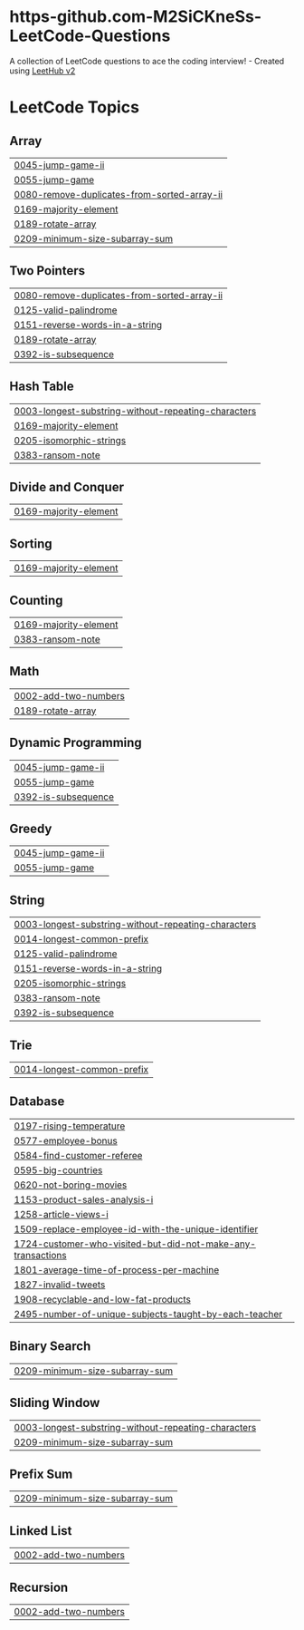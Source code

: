 # https-github.com-M2SiCKneSs-LeetCode-Questions
A collection of LeetCode questions to ace the coding interview! - Created using [LeetHub v2](https://github.com/arunbhardwaj/LeetHub-2.0)

<!---LeetCode Topics Start-->
# LeetCode Topics
## Array
|  |
| ------- |
| [0045-jump-game-ii](https://github.com/M2SiCKneSs/https-github.com-M2SiCKneSs-LeetCode-Questions/tree/master/0045-jump-game-ii) |
| [0055-jump-game](https://github.com/M2SiCKneSs/https-github.com-M2SiCKneSs-LeetCode-Questions/tree/master/0055-jump-game) |
| [0080-remove-duplicates-from-sorted-array-ii](https://github.com/M2SiCKneSs/https-github.com-M2SiCKneSs-LeetCode-Questions/tree/master/0080-remove-duplicates-from-sorted-array-ii) |
| [0169-majority-element](https://github.com/M2SiCKneSs/https-github.com-M2SiCKneSs-LeetCode-Questions/tree/master/0169-majority-element) |
| [0189-rotate-array](https://github.com/M2SiCKneSs/https-github.com-M2SiCKneSs-LeetCode-Questions/tree/master/0189-rotate-array) |
| [0209-minimum-size-subarray-sum](https://github.com/M2SiCKneSs/https-github.com-M2SiCKneSs-LeetCode-Questions/tree/master/0209-minimum-size-subarray-sum) |
## Two Pointers
|  |
| ------- |
| [0080-remove-duplicates-from-sorted-array-ii](https://github.com/M2SiCKneSs/https-github.com-M2SiCKneSs-LeetCode-Questions/tree/master/0080-remove-duplicates-from-sorted-array-ii) |
| [0125-valid-palindrome](https://github.com/M2SiCKneSs/https-github.com-M2SiCKneSs-LeetCode-Questions/tree/master/0125-valid-palindrome) |
| [0151-reverse-words-in-a-string](https://github.com/M2SiCKneSs/https-github.com-M2SiCKneSs-LeetCode-Questions/tree/master/0151-reverse-words-in-a-string) |
| [0189-rotate-array](https://github.com/M2SiCKneSs/https-github.com-M2SiCKneSs-LeetCode-Questions/tree/master/0189-rotate-array) |
| [0392-is-subsequence](https://github.com/M2SiCKneSs/https-github.com-M2SiCKneSs-LeetCode-Questions/tree/master/0392-is-subsequence) |
## Hash Table
|  |
| ------- |
| [0003-longest-substring-without-repeating-characters](https://github.com/M2SiCKneSs/https-github.com-M2SiCKneSs-LeetCode-Questions/tree/master/0003-longest-substring-without-repeating-characters) |
| [0169-majority-element](https://github.com/M2SiCKneSs/https-github.com-M2SiCKneSs-LeetCode-Questions/tree/master/0169-majority-element) |
| [0205-isomorphic-strings](https://github.com/M2SiCKneSs/https-github.com-M2SiCKneSs-LeetCode-Questions/tree/master/0205-isomorphic-strings) |
| [0383-ransom-note](https://github.com/M2SiCKneSs/https-github.com-M2SiCKneSs-LeetCode-Questions/tree/master/0383-ransom-note) |
## Divide and Conquer
|  |
| ------- |
| [0169-majority-element](https://github.com/M2SiCKneSs/https-github.com-M2SiCKneSs-LeetCode-Questions/tree/master/0169-majority-element) |
## Sorting
|  |
| ------- |
| [0169-majority-element](https://github.com/M2SiCKneSs/https-github.com-M2SiCKneSs-LeetCode-Questions/tree/master/0169-majority-element) |
## Counting
|  |
| ------- |
| [0169-majority-element](https://github.com/M2SiCKneSs/https-github.com-M2SiCKneSs-LeetCode-Questions/tree/master/0169-majority-element) |
| [0383-ransom-note](https://github.com/M2SiCKneSs/https-github.com-M2SiCKneSs-LeetCode-Questions/tree/master/0383-ransom-note) |
## Math
|  |
| ------- |
| [0002-add-two-numbers](https://github.com/M2SiCKneSs/https-github.com-M2SiCKneSs-LeetCode-Questions/tree/master/0002-add-two-numbers) |
| [0189-rotate-array](https://github.com/M2SiCKneSs/https-github.com-M2SiCKneSs-LeetCode-Questions/tree/master/0189-rotate-array) |
## Dynamic Programming
|  |
| ------- |
| [0045-jump-game-ii](https://github.com/M2SiCKneSs/https-github.com-M2SiCKneSs-LeetCode-Questions/tree/master/0045-jump-game-ii) |
| [0055-jump-game](https://github.com/M2SiCKneSs/https-github.com-M2SiCKneSs-LeetCode-Questions/tree/master/0055-jump-game) |
| [0392-is-subsequence](https://github.com/M2SiCKneSs/https-github.com-M2SiCKneSs-LeetCode-Questions/tree/master/0392-is-subsequence) |
## Greedy
|  |
| ------- |
| [0045-jump-game-ii](https://github.com/M2SiCKneSs/https-github.com-M2SiCKneSs-LeetCode-Questions/tree/master/0045-jump-game-ii) |
| [0055-jump-game](https://github.com/M2SiCKneSs/https-github.com-M2SiCKneSs-LeetCode-Questions/tree/master/0055-jump-game) |
## String
|  |
| ------- |
| [0003-longest-substring-without-repeating-characters](https://github.com/M2SiCKneSs/https-github.com-M2SiCKneSs-LeetCode-Questions/tree/master/0003-longest-substring-without-repeating-characters) |
| [0014-longest-common-prefix](https://github.com/M2SiCKneSs/https-github.com-M2SiCKneSs-LeetCode-Questions/tree/master/0014-longest-common-prefix) |
| [0125-valid-palindrome](https://github.com/M2SiCKneSs/https-github.com-M2SiCKneSs-LeetCode-Questions/tree/master/0125-valid-palindrome) |
| [0151-reverse-words-in-a-string](https://github.com/M2SiCKneSs/https-github.com-M2SiCKneSs-LeetCode-Questions/tree/master/0151-reverse-words-in-a-string) |
| [0205-isomorphic-strings](https://github.com/M2SiCKneSs/https-github.com-M2SiCKneSs-LeetCode-Questions/tree/master/0205-isomorphic-strings) |
| [0383-ransom-note](https://github.com/M2SiCKneSs/https-github.com-M2SiCKneSs-LeetCode-Questions/tree/master/0383-ransom-note) |
| [0392-is-subsequence](https://github.com/M2SiCKneSs/https-github.com-M2SiCKneSs-LeetCode-Questions/tree/master/0392-is-subsequence) |
## Trie
|  |
| ------- |
| [0014-longest-common-prefix](https://github.com/M2SiCKneSs/https-github.com-M2SiCKneSs-LeetCode-Questions/tree/master/0014-longest-common-prefix) |
## Database
|  |
| ------- |
| [0197-rising-temperature](https://github.com/M2SiCKneSs/https-github.com-M2SiCKneSs-LeetCode-Questions/tree/master/0197-rising-temperature) |
| [0577-employee-bonus](https://github.com/M2SiCKneSs/https-github.com-M2SiCKneSs-LeetCode-Questions/tree/master/0577-employee-bonus) |
| [0584-find-customer-referee](https://github.com/M2SiCKneSs/https-github.com-M2SiCKneSs-LeetCode-Questions/tree/master/0584-find-customer-referee) |
| [0595-big-countries](https://github.com/M2SiCKneSs/https-github.com-M2SiCKneSs-LeetCode-Questions/tree/master/0595-big-countries) |
| [0620-not-boring-movies](https://github.com/M2SiCKneSs/https-github.com-M2SiCKneSs-LeetCode-Questions/tree/master/0620-not-boring-movies) |
| [1153-product-sales-analysis-i](https://github.com/M2SiCKneSs/https-github.com-M2SiCKneSs-LeetCode-Questions/tree/master/1153-product-sales-analysis-i) |
| [1258-article-views-i](https://github.com/M2SiCKneSs/https-github.com-M2SiCKneSs-LeetCode-Questions/tree/master/1258-article-views-i) |
| [1509-replace-employee-id-with-the-unique-identifier](https://github.com/M2SiCKneSs/https-github.com-M2SiCKneSs-LeetCode-Questions/tree/master/1509-replace-employee-id-with-the-unique-identifier) |
| [1724-customer-who-visited-but-did-not-make-any-transactions](https://github.com/M2SiCKneSs/https-github.com-M2SiCKneSs-LeetCode-Questions/tree/master/1724-customer-who-visited-but-did-not-make-any-transactions) |
| [1801-average-time-of-process-per-machine](https://github.com/M2SiCKneSs/https-github.com-M2SiCKneSs-LeetCode-Questions/tree/master/1801-average-time-of-process-per-machine) |
| [1827-invalid-tweets](https://github.com/M2SiCKneSs/https-github.com-M2SiCKneSs-LeetCode-Questions/tree/master/1827-invalid-tweets) |
| [1908-recyclable-and-low-fat-products](https://github.com/M2SiCKneSs/https-github.com-M2SiCKneSs-LeetCode-Questions/tree/master/1908-recyclable-and-low-fat-products) |
| [2495-number-of-unique-subjects-taught-by-each-teacher](https://github.com/M2SiCKneSs/https-github.com-M2SiCKneSs-LeetCode-Questions/tree/master/2495-number-of-unique-subjects-taught-by-each-teacher) |
## Binary Search
|  |
| ------- |
| [0209-minimum-size-subarray-sum](https://github.com/M2SiCKneSs/https-github.com-M2SiCKneSs-LeetCode-Questions/tree/master/0209-minimum-size-subarray-sum) |
## Sliding Window
|  |
| ------- |
| [0003-longest-substring-without-repeating-characters](https://github.com/M2SiCKneSs/https-github.com-M2SiCKneSs-LeetCode-Questions/tree/master/0003-longest-substring-without-repeating-characters) |
| [0209-minimum-size-subarray-sum](https://github.com/M2SiCKneSs/https-github.com-M2SiCKneSs-LeetCode-Questions/tree/master/0209-minimum-size-subarray-sum) |
## Prefix Sum
|  |
| ------- |
| [0209-minimum-size-subarray-sum](https://github.com/M2SiCKneSs/https-github.com-M2SiCKneSs-LeetCode-Questions/tree/master/0209-minimum-size-subarray-sum) |
## Linked List
|  |
| ------- |
| [0002-add-two-numbers](https://github.com/M2SiCKneSs/https-github.com-M2SiCKneSs-LeetCode-Questions/tree/master/0002-add-two-numbers) |
## Recursion
|  |
| ------- |
| [0002-add-two-numbers](https://github.com/M2SiCKneSs/https-github.com-M2SiCKneSs-LeetCode-Questions/tree/master/0002-add-two-numbers) |
<!---LeetCode Topics End-->